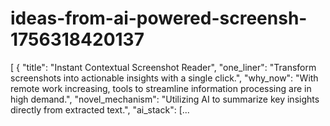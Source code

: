 # ideas-from-ai-powered-screensh-1756318420137
[ { "title": "Instant Contextual Screenshot Reader", "one_liner": "Transform screenshots into actionable insights with a single click.", "why_now": "With remote work increasing, tools to streamline information processing are in high demand.", "novel_mechanism": "Utilizing AI to summarize key insights directly from extracted text.", "ai_stack": [...
